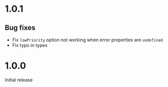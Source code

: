 # 1.0.1

## Bug fixes

- Fix `lowPriority` option not working when error properties are `undefined`
- Fix typo in types

# 1.0.0

Initial release
